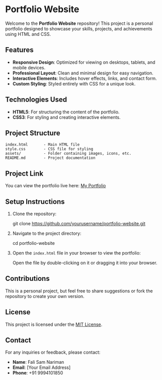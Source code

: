 # Portfolio Website

Welcome to the **Portfolio Website** repository! This project is a personal portfolio designed to showcase your skills, projects, and achievements using HTML and CSS.

## Features
- **Responsive Design**: Optimized for viewing on desktops, tablets, and mobile devices.
- **Professional Layout**: Clean and minimal design for easy navigation.
- **Interactive Elements**: Includes hover effects, links, and contact form.
- **Custom Styling**: Styled entirely with CSS for a unique look.

## Technologies Used
- **HTML5**: For structuring the content of the portfolio.
- **CSS3**: For styling and creating interactive elements.

## Project Structure
```
index.html       - Main HTML file
style.css        - CSS file for styling
assets/          - Folder containing images, icons, etc.
README.md        - Project documentation
```

## Project Link
You can view the portfolio live here: [My Portfolio](https://sasidharan-portfolioxx.netlify.app/)

## Setup Instructions
1. Clone the repository:
   
   git clone https://github.com/yourusername/portfolio-website.git

2. Navigate to the project directory:
   
   cd portfolio-website

3. Open the `index.html` file in your browser to view the portfolio:
   
   Open the file by double-clicking on it or dragging it into your browser.


## Contributions
This is a personal project, but feel free to share suggestions or fork the repository to create your own version.

## License
This project is licensed under the [MIT License](LICENSE).

## Contact
For any inquiries or feedback, please contact:
- **Name**: Fali Sam Nariman
- **Email**: [Your Email Address]
- **Phone**: +91 9994101850
